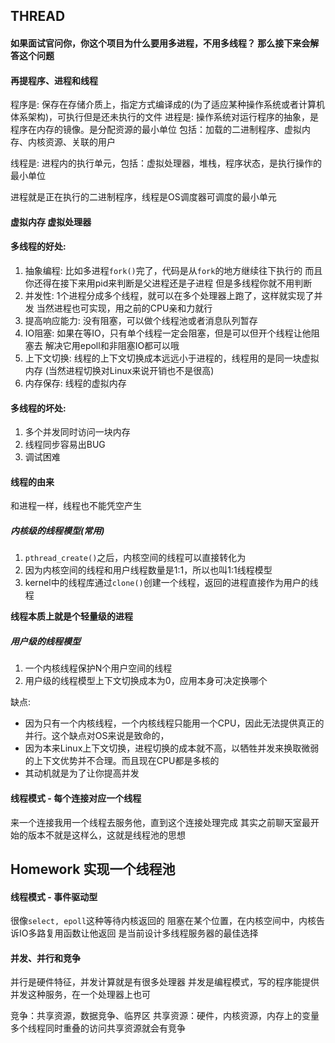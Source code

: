 
## THREAD

#### 如果面试官问你，你这个项目为什么要用多进程，不用多线程？ 那么接下来会解答这个问题



#### 再提程序、进程和线程
程序是:
    保存在存储介质上，指定方式编译成的(为了适应某种操作系统或者计算机体系架构)，可执行但是还未执行的文件
进程是:
    操作系统对运行程序的抽象，是程序在内存的镜像。是分配资源的最小单位
    包括：加载的二进制程序、虚拟内存、内核资源、关联的用户

线程是:
    进程内的执行单元，包括：虚拟处理器，堆栈，程序状态，是执行操作的最小单位

进程就是正在执行的二进制程序，线程是OS调度器可调度的最小单元

#### 虚拟内存 虚拟处理器



#### 多线程的好处:

1. 抽象编程:
    比如多进程`fork()`完了，代码是从`fork`的地方继续往下执行的
    而且你还得在接下来用pid来判断是父进程还是子进程
    但是多线程你就不用判断
2. 并发性:
    1个进程分成多个线程，就可以在多个处理器上跑了，这样就实现了并发
    当然进程也可实现，用之前的CPU亲和力就行
3. 提高响应能力:
    没有阻塞，可以做个线程池或者消息队列暂存
4. IO阻塞:
    如果在等IO，只有单个线程一定会阻塞，但是可以但开个线程让他阻塞去
    解决它用epoll和非阻塞IO都可以哦
5. 上下文切换:
    线程的上下文切换成本远远小于进程的，线程用的是同一块虚拟内存
    (当然进程切换对Linux来说开销也不是很高)
6. 内存保存:
    线程的虚拟内存



#### 多线程的坏处:

1. 多个并发同时访问一块内存
2. 线程同步容易出BUG
3. 调试困难



#### 线程的由来
和进程一样，线程也不能凭空产生
##### 内核级的线程模型(常用)
1. `pthread_create()`之后，内核空间的线程可以直接转化为
2. 因为内核空间的线程和用户线程数量是1:1，所以也叫1:1线程模型
3. kernel中的线程库通过`clone()`创建一个线程，返回的进程直接作为用户的线程

**线程本质上就是个轻量级的进程**

##### 用户级的线程模型 
1. 一个内核线程保护N个用户空间的线程
2. 用户级的线程模型上下文切换成本为0，应用本身可决定换哪个

缺点:

- 因为只有一个内核线程，一个内核线程只能用一个CPU，因此无法提供真正的并行。这个缺点对OS来说是致命的，
- 因为本来Linux上下文切换，进程切换的成本就不高，以牺牲并发来换取微弱的上下文优势并不合理。而且现在CPU都是多核的
- 其动机就是为了让你提高并发

#### 线程模式 - 每个连接对应一个线程
来一个连接我用一个线程去服务他，直到这个连接处理完成
其实之前聊天室最开始的版本不就是这样么，这就是线程池的思想
## Homework 实现一个线程池
#### 线程模式 - 事件驱动型
很像`select, epoll`这种等待内核返回的
阻塞在某个位置，在内核空间中，内核告诉IO多路复用函数让他返回 
是当前设计多线程服务器的最佳选择


#### 并发、并行和竞争

并行是硬件特征，并发计算就是有很多处理器
并发是编程模式，写的程序能提供并发这种服务，在一个处理器上也可

竞争：共享资源，数据竞争、临界区
共享资源：硬件，内核资源，内存上的变量
多个线程同时重叠的访问共享资源就会有竞争







